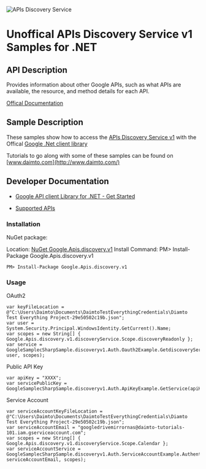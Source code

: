 ﻿![APIs Discovery Service](http://www.google.com/images/icons/feature/filing_cabinet_search-g32.png)

# Unoffical APIs Discovery Service v1 Samples for .NET  

## API Description

Provides information about other Google APIs, such as what APIs are available, the resource, and method details for each API.

[Offical Documentation](https://developers.google.com/discovery/)

## Sample Description

These samples show how to access the [APIs Discovery Service v1](https://developers.google.com/discovery/) with the Offical [Google .Net client library](https://github.com/google/google-api-dotnet-client)

Tutorials to go along with some of these samples can be found on [www.daimto.com](http://www.daimto.com/)

## Developer Documentation

* [Google API client Library for .NET - Get Started](https://developers.google.com/api-client-library/dotnet/get_started)

* [Supported APIs](https://developers.google.com/api-client-library/dotnet/apis/)

### Installation

NuGet package:

Location: [NuGet Google.Apis.discovery.v1](https://www.nuget.org/packages/Google.Apis.discovery.v1)
Install Command: PM>  Install-Package Google.Apis.discovery.v1

```
PM> Install-Package Google.Apis.discovery.v1
```

### Usage

OAuth2
```
var keyFileLocation = @"C:\Users\Daimto\Documents\DaimtoTestEverythingCredentials\Diamto Test Everything Project-29e50502c19b.json";
var user = System.Security.Principal.WindowsIdentity.GetCurrent().Name;
var scopes = new String[] { Google.Apis.discovery.v1.discoveryService.Scope.discoveryReadonly };
var service = GoogleSamplecSharpSample.discoveryv1.Auth.Oauth2Example.GetdiscoveryService(keyFileLocation, user, scopes);
```

Public API Key

```
var apiKey = "XXXX";
var servicePublicKey = GoogleSamplecSharpSample.discoveryv1.Auth.ApiKeyExample.GetService(apiKey);
```

Service Account
```
var serviceAccountKeyFileLocation = @"C:\Users\Daimto\Documents\DaimtoTestEverythingCredentials\Diamto Test Everything Project-29e50502c19b.json";
var serviceAccountEmail = "googledrivemirrornas@daimto-tutorials-101.iam.gserviceaccount.com";
var scopes = new String[] { Google.Apis.discovery.v1.discoveryService.Scope.Calendar };            
var serviceAccountService = GoogleSamplecSharpSample.discoveryv1.Auth.ServiceAccountExample.AuthenticateServiceAccount(serviceAccountKeyFileLocation, serviceAccountEmail, scopes);
```

